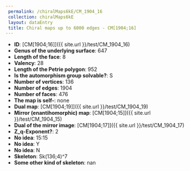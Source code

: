 ```yaml
--- 
 permalink: /chiralMaps6kE/CM_1904_16 
 collection: chiralMaps6kE
 layout: dataEntry
 title: Chiral maps up to 6000 edges - CM[1904;16]
---
```


- **ID**: [CM[1904;16]]({{ site.url }}/test/CM_1904_16)
- **Genus of the underlying surface**: 647
- **Length of the face**: 8
- **Valency**: 28
- **Length of the Petrie polygon**: 952
- **Is the automorphism group solvable?**: S
- **Number of vertices**: 136
- **Number of edges**: 1904
- **Number of faces**: 476
- **The map is self-**: none
- **Dual map**: [CM[1904;19]]({{ site.url }}/test/CM_1904_19)
- **Mirror (enantihomorphic) map**: [CM[1904;15]]({{ site.url }}/test/CM_1904_15)
- **Dual of the mirror image**: [CM[1904;17]]({{ site.url }}/test/CM_1904_17)
- **Z_q-Exponent?**: 2
- **No idea**:  15:15
- **No idea**: Y
- **No idea**: N
- **Skeleton**: Sk(136;4)^7
- **Some other kind of skeleton**: nan
